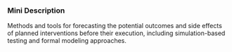 ### Mini Description

Methods and tools for forecasting the potential outcomes and side effects of planned interventions before their execution, including simulation-based testing and formal modeling approaches.
